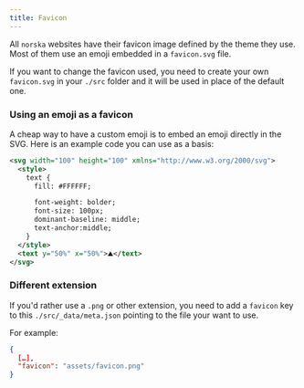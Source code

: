 ```yaml
---
title: Favicon
---
```


All `norska` websites have their favicon image defined by the theme they use.
Most of them use an emoji embedded in a `favicon.svg` file.

If you want to change the favicon used, you need to create your own
`favicon.svg` in your `./src` folder and it will be used in place of the default
one.

### Using an emoji as a favicon

A cheap way to have a custom emoji is to embed an emoji directly in the SVG.
Here is an example code you can use as a basis:

```svg
<svg width="100" height="100" xmlns="http://www.w3.org/2000/svg">
  <style>
    text {
      fill: #FFFFFF;

      font-weight: bolder;
      font-size: 100px;
      dominant-baseline: middle;
      text-anchor:middle;
    }
  </style>
  <text y="50%" x="50%">⛰</text>
</svg>
```

### Different extension

If you'd rather use a `.png` or other extension, you need to add a `favicon` key
to this `./src/_data/meta.json` pointing to the file your want to use.

For example:
```json
{
  […],
  "favicon": "assets/favicon.png"
}
```
